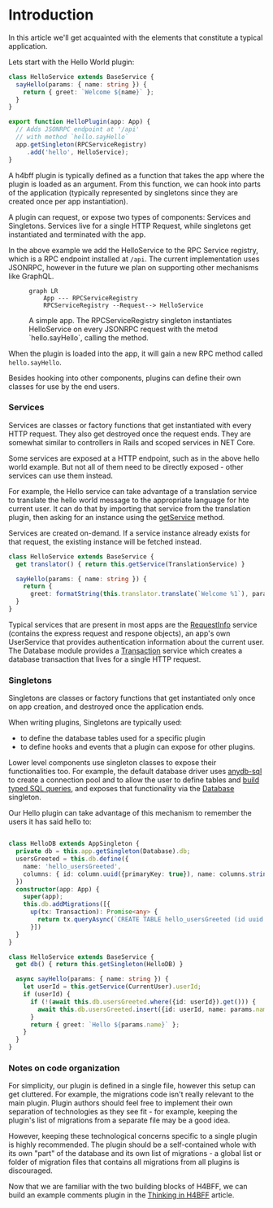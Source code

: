 # Introduction

In this article we'll get acquainted with the elements that constitute a typical application.


Lets start with the Hello World plugin:

```typescript
class HelloService extends BaseService {
  sayHello(params: { name: string }) {
    return { greet: `Welcome ${name}` };
  }
}

export function HelloPlugin(app: App) {
  // Adds JSONRPC endpoint at '/api'
  // with method `hello.sayHello`
  app.getSingleton(RPCServiceRegistry)
     .add('hello', HelloService);
}
```

A h4bff plugin is typically defined as a function that takes the app where the plugin is loaded
as an argument. From this function, we can hook into parts of the application (typically
represented by singletons since they are created once per app instantiation).


A plugin can request, or expose two types of components: Services and Singletons. Services live
for a single HTTP Request, while singletons get instantiated and terminated with the app.

In the above example we add the HelloService to the RPC Service registry, which is a RPC
endpoint installed at `/api`. The current implementation uses JSONRPC, however in the future we
plan on supporting other mechanisms like GraphQL.
<figure class="image">

```mermaid
graph LR
    App --- RPCServiceRegistry
    RPCServiceRegistry --Request--> HelloService
```

<figcaption> A simple app. The RPCServiceRegistry singleton instantiates HelloService on every JSONRPC request with the metod `hello.sayHello`, calling the method. </figcaption>
</figure>

When the plugin is loaded into the app, it will gain a new RPC method called `hello.sayHello`.

Besides hooking into other components, plugins can define their own classes for use by the end
users.

### Services

Services are classes or factory functions that get instantiated with every HTTP request. They also
get destroyed once the request ends. They are somewhat similar to controllers in Rails and scoped
services in NET Core.

Some services are exposed at a HTTP endpoint, such as in the above hello world example. But not all
of them need to be directly exposed - other services can use them instead.

For example, the Hello service can take advantage of a translation service to translate the hello
world message to the appropriate language for hte current user. It can do that by importing that
service from the translation plugin, then asking for an instance using the [getService][BS.GS]
method.

Services are created on-demand. If a service instance already exists for that request, the existing
instance will be fetched instead.

```typescript
class HelloService extends BaseService {
  get translator() { return this.getService(TranslationService) }

  sayHello(params: { name: string }) {
    return {
      greet: formatString(this.translator.translate(`Welcome %1`), params.name) };
  }
}
```

Typical services that are present in most apps are the [RequestInfo][ReqInfoSvc] service (contains
the express request and respone objects), an app's own UserService that provides authentication
information about the current user. The Database module provides a [Transaction][TxSvc] service
which creates a database transaction that lives for a single HTTP request.

### Singletons

Singletons are classes or factory functions that get instantiated only once on app creation, and
destroyed once the application ends.

When writing plugins, Singletons are typically used:

* to define the database tables used for a specific plugin
* to define hooks and events that a plugin can expose for other plugins.

Lower level components use singleton classes to expose their functionalities too. For example, the
default database driver uses [anydb-sql][anydb-sql] to create a connection pool and to allow the
user to define tables and [build typed SQL queries](https://node-sql-examples.github.io/), and
exposes that functionality via the [Database][db] singleton.

Our Hello plugin can take advantage of this mechanism to remember the users it has said hello to:

```typescript

class HelloDB extends AppSingleton {
  private db = this.app.getSingleton(Database).db;
  usersGreeted = this.db.define({
    name: 'hello_usersGreeted',
    columns: { id: column.uuid({primaryKey: true}), name: columns.string() }
  })
  constructor(app: App) {
    super(app);
    this.db.addMigrations([{
      up(tx: Transaction): Promise<any> {
        return tx.queryAsync(`CREATE TABLE hello_usersGreeted (id uuid primary key, name text)`);
      }])
  }
}

class HelloService extends BaseService {
  get db() { return this.getSingleton(HelloDB) }

  async sayHello(params: { name: string }) {
    let userId = this.getService(CurrentUser).userId;
    if (userId) {
      if (!(await this.db.usersGreeted.where({id: userId}).get())) {
        await this.db.usersGreeted.insert({id: userId, name: params.name}).exec();
      }
      return { greet: `Hello ${params.name}` };
    }
  }
}
```

### Notes on code organization

For simplicity, our plugin is defined in a single file, however this setup can get cluttered. For example, the migrations code isn't really relevant to the main plugin. Plugin authors should feel free to implement their own separation of technologies as they see fit - for example, keeping the plugin's list of migrations from a separate file may be a good idea.

However, keeping these technological concerns specific to a single plugin is highly recommended. The plugin should be a self-contained whole with its own "part" of the database and its own list of migrations - a global list or folder of migration files that contains all migrations from all plugins is discouraged.

Now that we are familiar with the two building blocks of H4BFF, we can build an example comments
plugin in the [Thinking in H4BFF][tihbff] article.

[BS.GS]: /2-API/core/BaseService#getService

[ReqInfoSvc]: /2-API/backend/RequestInfo.md
[TxSvc]: /2-API/backend/TransactionProvider.md
[anydb-sql]: https://www.npmjs.com/package/anydb-sql-2
[db]: /2-API/backend/Database.md
[tihbff]: Thinking-in-h4bff.md
